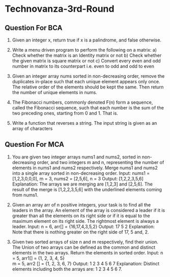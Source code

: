 # Technovanza-3rd-Round

## Question For BCA

1. Given an integer x, return true if x is a palindrome, and false otherwise.

2. Write a menu driven program to perform the following on a matrix:
a) Check whether the matrix is an Identity matrix or not
b) Check whether the given matrix is square matrix or not
c) Convert every even and odd number in matrix to its counterpart i.e. even to odd and odd to even

3. Given an integer array nums sorted in non-decreasing order, remove the duplicates in-place such that each unique element appears only once. The relative order of the elements should be kept the same. Then return the number of unique elements in nums.

4. The Fibonacci numbers, commonly denoted F(n) form a sequence, called the Fibonacci sequence, such that each number is the sum of the two preceding ones, starting from 0 and 1. That is.

5. Write a function that reverses a string. The input string is given as an array of characters

## Question For MCA

1. You are given two integer arrays nums1 and nums2, sorted in non-decreasing order, and two integers m and n, representing the number of elements in nums1 and nums2 respectively. Merge nums1 and nums2 into a single array sorted in non-decreasing order.
  Input: nums1 = [1,2,3,0,0,0], m = 3, nums2 = [2,5,6], n = 3
  Output: [1,2,2,3,5,6]
  Explanation: The arrays we are merging are [1,2,3] and [2,5,6].
  The result of the merge is [1,2,2,3,5,6] with the underlined elements coming from nums1.

2. Given an array arr of n positive integers, your task is to find all the leaders in the array. An element of the array is considered a leader if it is greater than all the elements on its right side or if it is equal to the maximum element on its right side. The rightmost element is always a leader.
    Input: n = 6, arr[] = {16,17,4,3,5,2}
    Output: 17 5 2
    Explanation: Note that there is nothing greater on the right side of 17, 5 and, 2.

3. Given two sorted arrays of size n and m respectively, find their union. The Union of two arrays can be defined as the common and distinct elements in the two arrays. Return the elements in sorted order.
  Input: 
  n = 5, arr1[] = {1, 2, 3, 4, 5}  
  m = 5, arr2 [] = {1, 2, 3, 6, 7}
  Output: 
  1 2 3 4 5 6 7
  Explanation: 
  Distinct elements including both the arrays are: 1 2 3 4 5 6 7.
